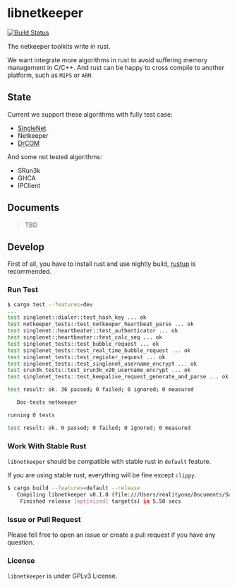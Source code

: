 # libnetkeeper

[![Build Status](https://travis-ci.org/realityone/libnetkeeper.svg?branch=master)](https://travis-ci.org/realityone/libnetkeeper)

The netkeeper toolkits write in rust.

We want integrate more algorithms in rust to avoid suffering memory management in C/C++.
And rust can be happy to cross compile to another platform, such as `MIPS` or `ARM`.

## State

Current we support these algorithms with fully test case:

- [SingleNet](https://github.com/singlenet/Anti_teNelgniS)
- Netkeeper
- [DrCOM](https://github.com/drcoms/drcom-generic)

And some not tested algorithms:

- SRun3k
- GHCA
- IPClient

## Documents

> TBD

## Develop

First of all, you have to install rust and use nightly build, [rustup](https://www.rustup.rs) is recommended.

### Run Test

```bash
$ cargo test --features=dev
...
test singlenet::dialer::test_hash_key ... ok
test netkeeper_tests::test_netkeeper_heartbeat_parse ... ok
test singlenet::heartbeater::test_authenticator ... ok
test singlenet::heartbeater::test_calc_seq ... ok
test singlenet_tests::test_bubble_request ... ok
test singlenet_tests::test_real_time_bubble_request ... ok
test singlenet_tests::test_register_request ... ok
test singlenet_tests::test_singlenet_username_encrypt ... ok
test srun3k_tests::test_srun3k_v20_username_encrypt ... ok
test singlenet_tests::test_keepalive_request_generate_and_parse ... ok

test result: ok. 36 passed; 0 failed; 0 ignored; 0 measured

   Doc-tests netkeeper

running 0 tests

test result: ok. 0 passed; 0 failed; 0 ignored; 0 measured
```

### Work With Stable Rust

`libnetkeeper` should be compatible with stable rust in `default` feature.

If you are using stable rust, everything will be fine except `clippy`.

```bash
$ cargo build --features=default --release
   Compiling libnetkeeper v0.1.0 (file:///Users/realityone/Documents/Softs/libnetkeeper)
    Finished release [optimized] target(s) in 5.50 secs
```

### Issue or Pull Request

Please fell free to open an issue or create a pull request if you have any question.

### License

`libnetkeeper` is under GPLv3 License.